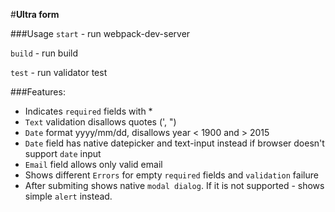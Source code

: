 #**Ultra form**

###Usage
`start` - run webpack-dev-server

`build` - run build

`test`  - run validator test

###Features:

+ Indicates `required` fields with *
+ `Text` validation disallows quotes (', ")
+ `Date` format yyyy/mm/dd, disallows year < 1900 and > 2015
+ `Date` field has native datepicker and text-input instead if browser doesn't support `date` input
+ `Email` field allows only valid email
+ Shows different `Errors` for empty `required` fields and `validation` failure
+ After submiting shows native `modal dialog`. If it is not supported - shows simple `alert` instead.